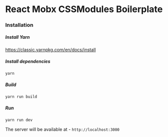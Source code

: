 # React Mobx CSSModules Boilerplate

### Installation

##### Install Yarn

https://classic.yarnpkg.com/en/docs/install

##### Install dependencies

`yarn`

##### Build

`yarn run build`

##### Run

`yarn run dev`

The server will be available at - `http://localhost:3000`
